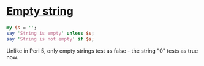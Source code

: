 [1]: http://rosettacode.org/wiki/Empty_string

# [Empty string][1]

```perl
my $s = '';
say 'String is empty' unless $s;
say 'String is not empty' if $s;
```


Unlike in Perl 5, only empty strings test as false - the string "0" tests as true now.